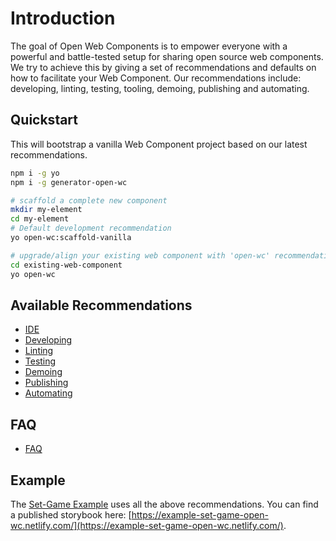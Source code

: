 # Introduction

The goal of Open Web Components is to empower everyone with a powerful and battle-tested setup for sharing open source web components. We try to achieve this by giving a set of recommendations and defaults on how to facilitate your Web Component. Our recommendations include: developing, linting, testing, tooling, demoing, publishing and automating.

## Quickstart

This will bootstrap a vanilla Web Component project based on our latest recommendations.

```bash
npm i -g yo
npm i -g generator-open-wc

# scaffold a complete new component
mkdir my-element
cd my-element
# Default development recommendation
yo open-wc:scaffold-vanilla

# upgrade/align your existing web component with 'open-wc' recommendations
cd existing-web-component
yo open-wc
```

## Available Recommendations
- [IDE](/ide/)
- [Developing](/developing/)
- [Linting](/linting/)
- [Testing](/testing/)
- [Demoing](/demoing/)
- [Publishing](/publishing/)
- [Automating](/automating/)

## FAQ
- [FAQ](/faq/)

## Example
The [Set-Game Example](https://github.com/open-wc/example-vanilla-set-game/) uses all the above recommendations.
You can find a published storybook here: [https://example-set-game-open-wc.netlify.com/](https://example-set-game-open-wc.netlify.com/).
